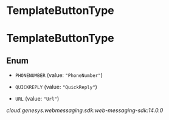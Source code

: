 # TemplateButtonType


# TemplateButtonType

## Enum


* `PHONENUMBER` (value: `"PhoneNumber"`)

* `QUICKREPLY` (value: `"QuickReply"`)

* `URL` (value: `"Url"`)




_cloud.genesys.webmessaging.sdk:web-messaging-sdk:14.0.0_
